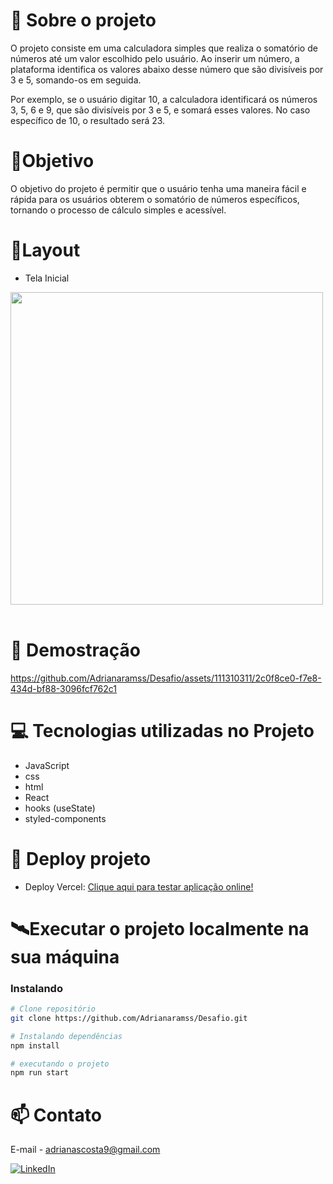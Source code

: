 # 📖 Sobre o projeto
O projeto consiste em uma calculadora simples que realiza o somatório de números até um valor escolhido pelo usuário. Ao inserir um número, a plataforma identifica os valores abaixo desse número que são divisíveis por 3 e 5, somando-os em seguida.

Por exemplo, se o usuário digitar 10, a calculadora identificará os números 3, 5, 6 e 9, que são divisíveis por 3 e 5, e somará esses valores. No caso específico de 10, o resultado será 23.


# 🎯Objetivo 
O objetivo do projeto é permitir que o usuário  tenha uma maneira fácil e rápida para os usuários obterem o somatório de números específicos, tornando o processo de cálculo simples e acessível.

# 📱Layout 

- Tela Inicial

<div align="left"   > 
  <img height="500" src="https://github.com/Adrianaramss/Desafio/assets/111310311/61d29d35-bd14-4582-b779-449f5757bdac"/>

  </div>
  </br>


# 🚀 Demostração


https://github.com/Adrianaramss/Desafio/assets/111310311/2c0f8ce0-f7e8-434d-bf88-3096fcf762c1




# 💻 Tecnologias utilizadas no Projeto

- JavaScript
- css
- html
- React
- hooks (useState)
- styled-components


# 🔗 Deploy projeto 
- Deploy Vercel: [Clique aqui para testar aplicação online!](https://desafio-chi.vercel.app/)


# 🛰Executar o projeto localmente na sua máquina
### Instalando
```bash
# Clone repositório
git clone https://github.com/Adrianaramss/Desafio.git

# Instalando dependências
npm install

# executando o projeto
npm run start
```
# 📫 Contato
E-mail - adrianascosta9@gmail.com

[![LinkedIn](https://img.shields.io/badge/LinkedIn-0077B5?style=for-the-badge&logo=linkedin&logoColor=white)](https://www.linkedin.com/in/adriana-ramss/)
